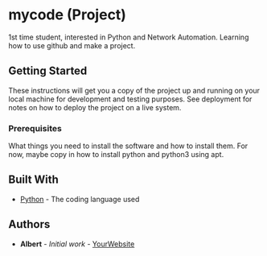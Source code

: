 # mycode (Project)

1st time student, interested in Python and Network Automation. Learning how to use github and make a project. 

## Getting Started

These instructions will get you a copy of the project up and running on your local machine
for development and testing purposes. See deployment for notes on how to deploy the project
on a live system.

### Prerequisites

What things you need to install the software and how to install them. For now, maybe copy in
how to install python and python3 using apt.

## Built With

* [Python](https://www.python.org/) - The coding language used

## Authors

* **Albert** - *Initial work* - [YourWebsite](https://example.com/)
